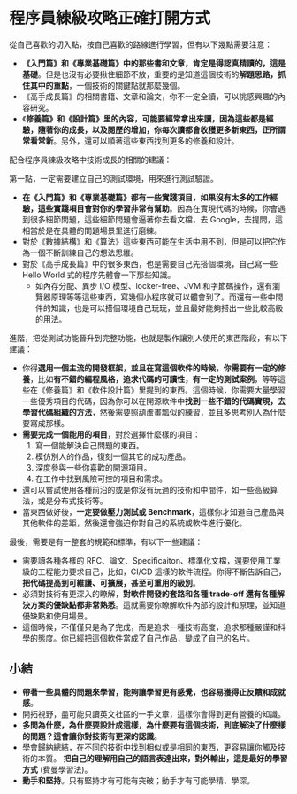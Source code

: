 # 程序員練級攻略正確打開方式

從自己喜歡的切入點，按自己喜歡的路線進行學習，但有以下幾點需要注意：

* **《入門篇》和《專業基礎篇》中的那些書和文章，肯定是得認真精讀的，這是基礎**。但是也沒有必要揪住細節不放，重要的是知道這個技術的**解題思路，抓住其中的重點**，一個技術的關鍵點就那麼幾個。
* 《高手成長篇》的相關書籍、文章和論文，你不一定全讀，可以挑感興趣的內容研究。
* 《**修養篇》和《設計篇》里的內容，可能要經常拿出來讀，因為這些都是經驗，**隨著你的成長，以及閱歷的增加，你每次讀都會收穫更多新東西，正所謂**常看常新**。另外，還可以順著這些東西找到更多的修養和設計。

配合程序員練級攻略中技術成長的相關的建議：

第一點，一定需要建立自己的測試環境，用來進行測試驗證。

* **在《入門篇》和《專業基礎篇》都有一些實踐項目，如果沒有太多的工作經驗，這些實踐項目會對你的學習非常有幫助**。因為在實現代碼的時候，你會遇到很多細節問題，這些細節問題會逼著你去看文檔，去 Google，去提問，這相當於是在具體的問題場景里進行磨練。
* 對於《數據結構》和《算法》這些東西可能在生活中用不到，但是可以把它作為一個不斷訓練自己的想法思維。
* 對於《高手成長篇》中的很多東西，也是需要自己先搭個環境，自己寫一些 Hello World 式的程序先體會一下那些知識。
    * 如內存分配、異步 I/O 模型、locker-free、JVM 和字節碼操作，還有瀏覽器原理等等這些東西，寫幾個小程序就可以體會到了。而還有一些中間件的知識，也是可以搭個環境自己玩玩，並且最好能夠搭出一些比較高級的用法。


進階，把從測試功能晉升到完整功能，也就是製作讓別人使用的東西階段，有以下建議：

* 你得**選用一個主流的開發框架，並且在寫這個軟件的時候，你需要有一定的修養**，比如**有不錯的編程風格，追求代碼的可讀性，有一定的測試案例**，等等這些在《修養篇》和《軟件設計篇》里提到的東西。這個時候，你需要大量學習一些優秀項目的代碼，因為你可以在開源軟件中**找到一些不錯的代碼實現，去學習代碼組織的方法**，然後需要照葫蘆畫瓢似的練習，並且多思考別人為什麼要寫成那樣。
* **需要完成一個能用的項目**，對於選擇什麼樣的項目：
    1. 寫一個能解決自己問題的東西。
    2. 模仿別人的作品，復刻一個其它的成功產品。
    3. 深度參與一些你喜歡的開源項目。
    4. 在工作中找到風險可控的項目和需求。
* 還可以嘗試使用各種前沿的或是你沒有玩過的技術和中間件，如一些高級算法，或是分布式技術等。
* 當東西做好後，**一定要做壓力測試或 Benchmark**，這樣你才知道自己產品與其他軟件的差距，然後還會強迫你對自己的系統或軟件進行優化。

最後，需要是有一整套的規範和標準，有以下一些建議：

* 需要讀各種各樣的 RFC、論文、Specificaiton、標準化文檔，還要使用工業級的工程能力要求自己，比如，CI/CD 這樣的軟件流程。你得不斷告訴自己，**把代碼提高到可維護、可擴展，甚至可重用的級別**。
* 必須對技術有更深入的瞭解，**對軟件開發的套路和各種 trade-off 還有各種解決方案的優缺點都非常熟悉**。這就需要你瞭解軟件內部的設計和原理，並知道優缺點和使用場景。
* 這個時候，不僅僅只是為了完成，而是追求一種技術高度，追求那種嚴謹和科學的態度。你已經把這個軟件當成了自己作品，變成了自己的名片。

## 小結

* **帶著一些具體的問題來學習，能夠讓學習更有感覺，也容易獲得正反饋和成就感**。
* 開拓視野，盡可能只讀英文社區的一手文章，這樣你會得到更有營養的知識。
* **多問為什麼，為什麼要設計成這樣，為什麼要有這個技術，到底解決了什麼樣的問題？這會讓你對技術有更深的認識**。
* 學會歸納總結，在不同的技術中找到相似或是相同的東西，更容易讓你觸及技術的本質。
**把自己的理解用自己的語言表達出來，對外輸出，這是最好的學習方式** (費曼學習法)。
* **動手和堅持**。只有堅持才有可能有突破；動手才有可能學精、學深。